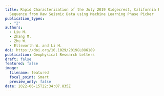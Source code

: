 ```yaml
---
title: Rapid Characterization of the July 2019 Ridgecrest, California Earthquake
  Sequence from Raw Seismic Data using Machine Learning Phase Picker
publication_types:
  - "2"
authors:
  - Liu M.
  - Zhang M.
  - Zhu W.
  - Ellsworth W. and Li H.
doi: https://doi.org/10.1029/2019GL086189
publication: Geophysical Research Letters
draft: false
featured: false
image:
  filename: featured
  focal_point: Smart
  preview_only: false
date: 2022-06-15T22:34:07.835Z
---
```

